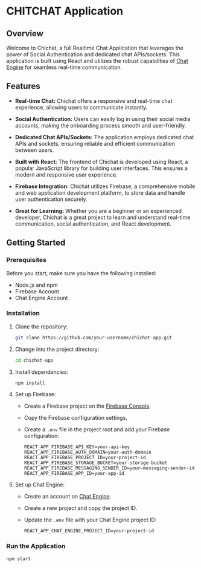 # CHITCHAT Application

## Overview

Welcome to Chichat, a full Realtime Chat Application that leverages the power of Social Authentication and dedicated chat APIs/sockets. This application is built using React and utilizes the robust capabilities of [Chat Engine](https://chatengine.io) for seamless real-time communication.

## Features

- **Real-time Chat:** Chichat offers a responsive and real-time chat experience, allowing users to communicate instantly.
  
- **Social Authentication:** Users can easily log in using their social media accounts, making the onboarding process smooth and user-friendly.

- **Dedicated Chat APIs/Sockets:** The application employs dedicated chat APIs and sockets, ensuring reliable and efficient communication between users.

- **Built with React:** The frontend of Chichat is developed using React, a popular JavaScript library for building user interfaces. This ensures a modern and responsive user experience.

- **Firebase Integration:** Chichat utilizes Firebase, a comprehensive mobile and web application development platform, to store data and handle user authentication securely.

- **Great for Learning:** Whether you are a beginner or an experienced developer, Chichat is a great project to learn and understand real-time communication, social authentication, and React development.

## Getting Started

### Prerequisites

Before you start, make sure you have the following installed:

- Node.js and npm
- Firebase Account
- Chat Engine Account

### Installation

1. Clone the repository:

   ```bash
   git clone https://github.com/your-username/chichat-app.git
   ```

2. Change into the project directory:

   ```bash
   cd chichat-app
   ```

3. Install dependencies:

   ```bash
   npm install
   ```

4. Set up Firebase:

   - Create a Firebase project on the [Firebase Console](https://console.firebase.google.com/).
   - Copy the Firebase configuration settings.
   - Create a `.env` file in the project root and add your Firebase configuration:

     ```env
     REACT_APP_FIREBASE_API_KEY=your-api-key
     REACT_APP_FIREBASE_AUTH_DOMAIN=your-auth-domain
     REACT_APP_FIREBASE_PROJECT_ID=your-project-id
     REACT_APP_FIREBASE_STORAGE_BUCKET=your-storage-bucket
     REACT_APP_FIREBASE_MESSAGING_SENDER_ID=your-messaging-sender-id
     REACT_APP_FIREBASE_APP_ID=your-app-id
     ```

5. Set up Chat Engine:

   - Create an account on [Chat Engine](https://chatengine.io/).
   - Create a new project and copy the project ID.
   - Update the `.env` file with your Chat Engine project ID:

     ```env
     REACT_APP_CHAT_ENGINE_PROJECT_ID=your-project-id
     ```

### Run the Application

```bash
npm start
```



